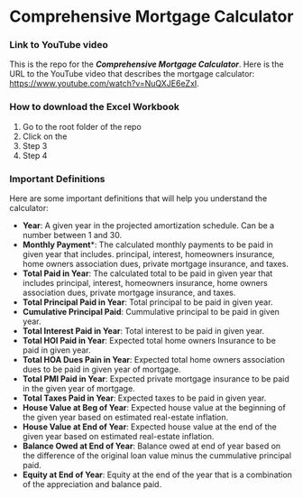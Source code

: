 # Comprehensive Mortgage Calculator

### Link to YouTube video
This is the repo for the ***Comprehensive Mortgage Calculator***. Here is the URL to the YouTube video that describes the mortgage calculator:  https://www.youtube.com/watch?v=NuQXJE6eZxI.

### How to download the Excel Workbook 
1. Go to the root folder of the repo
2. Click on the 
3. Step 3
4. Step 4

### Important Definitions
Here are some important definitions that will help you understand the calculator:

- **Year**: A given year in the projected amortization schedule. Can be a number between 1 and 30. 
- **Monthly Payment***: The calculated monthly payments to be paid in given year that includes. principal, interest, homeowners insurance, home owners association dues, private mortgage insurance, and taxes.
- **Total Paid in Year**:  The calculated total to be paid in given year that includes principal, interest, homeowners insurance, home owners association dues, private mortgage insurance, and taxes.
- **Total Principal Paid in Year**:  Total principal to be paid in given year.
- **Cumulative Principal Paid**:  Cummulative principal to be paid in given year.
- **Total Interest Paid in Year**:  Total interest to be paid in given year.
- **Total HOI Paid in Year**:  Expected total home owners Insurance to be paid in given year.
- **Total HOA Dues Pain in Year**:  Expected total home owners association dues to be paid in given year of mortgage.
- **Total PMI Paid in Year**:  Expected private mortgage insurance to be paid in the given year of mortgage.
- **Total Taxes Paid in Year**:  Expected taxes to be paid in given year.
- **House Value at Beg of Year**:  Expected house value at the beginning of the given year based on estimated real-estate inflation.
- **House Value at End of Year**:  Expected house value at the end of the given year based on estimated real-estate inflation.
- **Balance Owed at End of Year**:  Balance owed at end of year based on the difference of the original loan value minus the cummulative principal paid.
- **Equity at End of Year**:  Equity at the end of the year that is a combination of the appreciation and balance paid.
